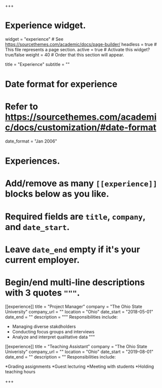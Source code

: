 +++
# Experience widget.
widget = "experience"  # See https://sourcethemes.com/academic/docs/page-builder/
headless = true  # This file represents a page section.
active = true  # Activate this widget? true/false
weight = 40  # Order that this section will appear.

title = "Experience"
subtitle = ""

# Date format for experience
#   Refer to https://sourcethemes.com/academic/docs/customization/#date-format
date_format = "Jan 2006"

# Experiences.
#   Add/remove as many `[[experience]]` blocks below as you like.
#   Required fields are `title`, `company`, and `date_start`.
#   Leave `date_end` empty if it's your current employer.
#   Begin/end multi-line descriptions with 3 quotes `"""`.
[[experience]]
  title = "Project Manager"
  company = "The Ohio State University"
  company_url = ""
  location = "Ohio"
  date_start = "2018-05-01"
  date_end = ""
  description = """
  Responsibilities include:
  
  * Managing diverse stakdholders
  * Conducting focus groups and interviews
  * Analyze and interpret qualitative data
  """

[[experience]]
  title = "Teaching Assistant"
  company = "The Ohio State Univeristy"
  company_url = ""
  location = "Ohio"
  date_start = "2019-08-01"
  date_end = ""
  description = ""
  Responsibilities include:
  
  *Grading assignments 
  *Guest lecturing
  *Meeting with students
  *Holding teaching hours 

+++
